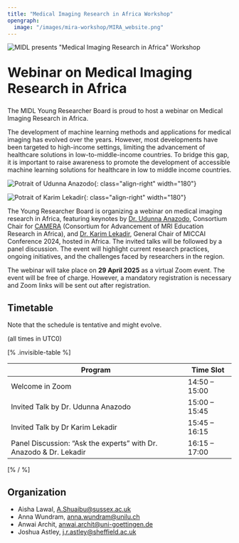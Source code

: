```yaml
---
title: "Medical Imaging Research in Africa Workshop"
opengraph:
  image: "/images/mira-workshop/MIRA_website.png"
---
```


![MIDL presents "Medical Imaging Research in Africa" Workshop](/images/mira-workshop/MIRA_website.png)

<h1 style="font-size: 30px; margin-top: 30px; margin-bottom: 24px">Webinar on Medical Imaging Research in Africa</h1>

The MIDL Young Researcher Board is proud to host a webinar on Medical Imaging Research in Africa.

The development of machine learning methods and applications for medical imaging has evolved over the years. However, most developments have been targeted to high-income settings, limiting the advancement of healthcare solutions in low-to-middle-income countries. To bridge this gap, it is important to raise awareness to promote the development of accessible machine learning solutions for healthcare in low to middle income countries.

![Potrait of Udunna Anazodo](/images/mira-workshop/pic_udunna.png){: class="align-right" width="180"}

![Potrait of Karim Lekadir](/images/mira-workshop/pic_karim.jpg){: class="align-right" width="180"}

The Young Researcher Board is organizing a webinar on medical imaging research in Africa, featuring keynotes by [Dr. Udunna Anazodo](https://www.mcgill.ca/neuro/udunna-anazodo-phd), Consortium Chair for [CAMERA](https://www.linkedin.com/company/consortium-for-advancement-of-mri-education-research-in-africa/) (Consortium for Advancement of MRI Education Research in Africa), and [Dr. Karim Lekadir](https://mat.ub.edu/departament/professors/lekadir-karim/), General Chair of MICCAI Conference 2024, hosted in Africa. The invited talks will be followed by a panel discussion. The event will highlight current research practices, ongoing initiatives, and the challenges faced by researchers in the region.

The webinar will take place on **29 April 2025** as a virtual Zoom event. The event will be free of charge. However, a mandatory registration is necessary and Zoom links will be sent out after registration.

## Timetable

Note that the schedule is tentative and might evolve.

(all times in UTC0)

[% .invisible-table %]

| Program                                                            | Time Slot     |
| --------                                                           | ---------     |
| Welcome in Zoom                                                    | 14:50 – 15:00 |
| Invited Talk by Dr. Udunna Anazodo                                 | 15:00 – 15:45 |
| Invited Talk by Dr Karim Lekadir                                   | 15:45 – 16:15 |
| Panel Discussion: “Ask the experts” with Dr. Anazodo & Dr. Lekadir | 16:15 – 17:00 |

[% / %]

## Organization

* Aisha Lawal, <A.Shuaibu@sussex.ac.uk>
* Anna Wundram, <anna.wundram@unilu.ch>
* Anwai Archit, <anwai.archit@uni-goettingen.de>
* Joshua Astley, <j.r.astley@sheffield.ac.uk>
